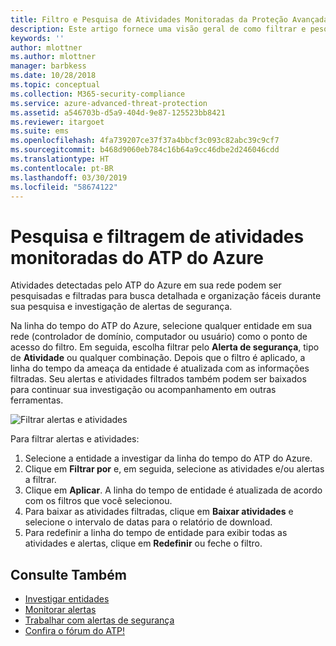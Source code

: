 ```yaml
---
title: Filtro e Pesquisa de Atividades Monitoradas da Proteção Avançada contra Ameaças do Azure | Microsoft Docs
description: Este artigo fornece uma visão geral de como filtrar e pesquisar atividades monitoradas usando o ATP do Azure.
keywords: ''
author: mlottner
ms.author: mlottner
manager: barbkess
ms.date: 10/28/2018
ms.topic: conceptual
ms.collection: M365-security-compliance
ms.service: azure-advanced-threat-protection
ms.assetid: a546703b-d5a9-404d-9e87-125523bb8421
ms.reviewer: itargoet
ms.suite: ems
ms.openlocfilehash: 4fa739207ce37f37a4bbcf3c093c82abc39c9cf7
ms.sourcegitcommit: b468d9060eb784c16b64a9cc46dbe2d246046cdd
ms.translationtype: HT
ms.contentlocale: pt-BR
ms.lasthandoff: 03/30/2019
ms.locfileid: "58674122"
---
```

# <a name="azure-atp-monitored-activities-search-and-filter"></a>Pesquisa e filtragem de atividades monitoradas do ATP do Azure 

Atividades detectadas pelo ATP do Azure em sua rede podem ser pesquisadas e filtradas para busca detalhada e organização fáceis durante sua pesquisa e investigação de alertas de segurança.  

Na linha do tempo do ATP do Azure, selecione qualquer entidade em sua rede (controlador de domínio, computador ou usuário) como o ponto de acesso do filtro. Em seguida, escolha filtrar pelo **Alerta de segurança**, tipo de **Atividade** ou qualquer combinação. Depois que o filtro é aplicado, a linha do tempo da ameaça da entidade é atualizada com as informações filtradas. Seu alertas e atividades filtrados também podem ser baixados para continuar sua investigação ou acompanhamento em outras ferramentas. 

![Filtrar alertas e atividades](./media/activities-filter.png)

Para filtrar alertas e atividades:
 1. Selecione a entidade a investigar da linha do tempo do ATP do Azure. 
 2. Clique em **Filtrar por** e, em seguida, selecione as atividades e/ou alertas a filtrar. 
 3. Clique em **Aplicar**. A linha do tempo de entidade é atualizada de acordo com os filtros que você selecionou. 
 4. Para baixar as atividades filtradas, clique em **Baixar atividades** e selecione o intervalo de datas para o relatório de download. 
 5. Para redefinir a linha do tempo de entidade para exibir todas as atividades e alertas, clique em **Redefinir** ou feche o filtro. 


## <a name="see-also"></a>Consulte Também
- [Investigar entidades](investigate-entity.md)
- [Monitorar alertas](monitoring-alerts.md)
- [Trabalhar com alertas de segurança](working-with-suspicious-activities.md)
- [Confira o fórum do ATP!](https://aka.ms/azureatpcommunity)

